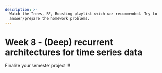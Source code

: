 ```yaml
---
description: >-
  Watch the Trees, RF, Boosting playlist which was recommended. Try to
  answer/prepare the homework problems.
---
```


# Week 8 - (Deep) recurrent architectures for time series data

Finalize your semester project !!!
